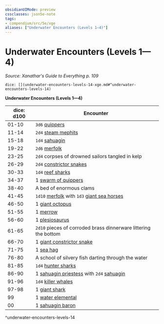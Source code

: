 ```yaml
---
obsidianUIMode: preview
cssclasses: json5e-note
tags:
- compendium/src/5e/xge
aliases: ["Underwater Encounters (Levels 1—4)"]
---
```

# Underwater Encounters (Levels 1—4)
*Source: Xanathar's Guide to Everything p. 109* 

`dice: [](underwater-encounters-levels-14-xge.md#^underwater-encounters-levels-14)`

**Underwater Encounters (Levels 1—4)**

| dice: d100 | Encounter |
|------------|-----------|
| 01-10 | `3d6` [quippers](/3-Mechanics/CLI/bestiary/beast/quipper.md) |
| 11-14 | `2d4` [steam mephits](/3-Mechanics/CLI/bestiary/elemental/steam-mephit.md) |
| 15-18 | `1d4` [sahuagin](/3-Mechanics/CLI/bestiary/humanoid/sahuagin.md) |
| 19-22 | `2d6` [merfolk](/3-Mechanics/CLI/bestiary/humanoid/merfolk.md) |
| 23-25 | `2d4` corpses of drowned sailors tangled in kelp |
| 26-29 | `2d4` [constrictor snakes](/3-Mechanics/CLI/bestiary/beast/constrictor-snake.md) |
| 30-33 | `1d4` [reef sharks](/3-Mechanics/CLI/bestiary/beast/reef-shark.md) |
| 34-37 | 1 [swarm of quippers](/3-Mechanics/CLI/bestiary/beast/swarm-of-quippers.md) |
| 38-40 | A bed of enormous clams |
| 41-45 | `1d10` [merfolk](/3-Mechanics/CLI/bestiary/humanoid/merfolk.md) with `1d3` [giant sea horses](/3-Mechanics/CLI/bestiary/beast/giant-sea-horse.md) |
| 46-50 | 1 [giant octopus](/3-Mechanics/CLI/bestiary/beast/giant-octopus.md) |
| 51-55 | 1 [merrow](/3-Mechanics/CLI/bestiary/monstrosity/merrow.md) |
| 56-60 | 1 [plesiosaurus](/3-Mechanics/CLI/bestiary/beast/plesiosaurus.md) |
| 61-65 | `2d10` pieces of corroded brass dinnerware littering the bottom |
| 66-70 | 1 [giant constrictor snake](/3-Mechanics/CLI/bestiary/beast/giant-constrictor-snake.md) |
| 71-75 | 1 [sea hag](/3-Mechanics/CLI/bestiary/fey/sea-hag.md) |
| 76-80 | A school of silvery fish darting through the water |
| 81-85 | `1d4` [hunter sharks](/3-Mechanics/CLI/bestiary/beast/hunter-shark.md) |
| 86-90 | 1 [sahuagin priestess](/3-Mechanics/CLI/bestiary/humanoid/sahuagin-priestess.md) with `2d4` [sahuagin](/3-Mechanics/CLI/bestiary/humanoid/sahuagin.md) |
| 91-96 | `1d4` [killer whales](/3-Mechanics/CLI/bestiary/beast/killer-whale.md) |
| 97-98 | 1 [giant shark](/3-Mechanics/CLI/bestiary/beast/giant-shark.md) |
| 99 | 1 [water elemental](/3-Mechanics/CLI/bestiary/elemental/water-elemental.md) |
| 00 | 1 [sahuagin baron](/3-Mechanics/CLI/bestiary/humanoid/sahuagin-baron.md) |
^underwater-encounters-levels-14